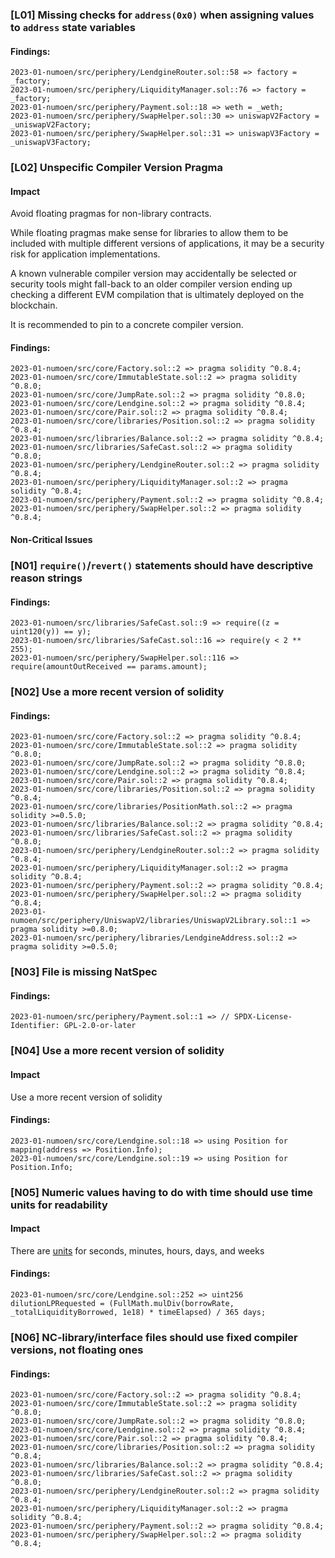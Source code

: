 



### [L01] Missing checks for `address(0x0)` when assigning values to `address` state variables



#### Findings:
```
2023-01-numoen/src/periphery/LendgineRouter.sol::58 => factory = _factory;
2023-01-numoen/src/periphery/LiquidityManager.sol::76 => factory = _factory;
2023-01-numoen/src/periphery/Payment.sol::18 => weth = _weth;
2023-01-numoen/src/periphery/SwapHelper.sol::30 => uniswapV2Factory = _uniswapV2Factory;
2023-01-numoen/src/periphery/SwapHelper.sol::31 => uniswapV3Factory = _uniswapV3Factory;
```




### [L02] Unspecific Compiler Version Pragma

#### Impact
Avoid floating pragmas for non-library contracts.

While floating pragmas make sense for libraries to allow them to be included with multiple different versions of applications, it may be a security risk for application implementations.

A known vulnerable compiler version may accidentally be selected or security tools might fall-back to an older compiler version ending up checking a different EVM compilation that is ultimately deployed on the blockchain.

It is recommended to pin to a concrete compiler version.
#### Findings:
```
2023-01-numoen/src/core/Factory.sol::2 => pragma solidity ^0.8.4;
2023-01-numoen/src/core/ImmutableState.sol::2 => pragma solidity ^0.8.0;
2023-01-numoen/src/core/JumpRate.sol::2 => pragma solidity ^0.8.0;
2023-01-numoen/src/core/Lendgine.sol::2 => pragma solidity ^0.8.4;
2023-01-numoen/src/core/Pair.sol::2 => pragma solidity ^0.8.4;
2023-01-numoen/src/core/libraries/Position.sol::2 => pragma solidity ^0.8.4;
2023-01-numoen/src/libraries/Balance.sol::2 => pragma solidity ^0.8.4;
2023-01-numoen/src/libraries/SafeCast.sol::2 => pragma solidity ^0.8.0;
2023-01-numoen/src/periphery/LendgineRouter.sol::2 => pragma solidity ^0.8.4;
2023-01-numoen/src/periphery/LiquidityManager.sol::2 => pragma solidity ^0.8.4;
2023-01-numoen/src/periphery/Payment.sol::2 => pragma solidity ^0.8.4;
2023-01-numoen/src/periphery/SwapHelper.sol::2 => pragma solidity ^0.8.4;
```

#### Non-Critical Issues



### [N01] `require()`/`revert()` statements should have descriptive reason strings



#### Findings:
```
2023-01-numoen/src/libraries/SafeCast.sol::9 => require((z = uint120(y)) == y);
2023-01-numoen/src/libraries/SafeCast.sol::16 => require(y < 2 ** 255);
2023-01-numoen/src/periphery/SwapHelper.sol::116 => require(amountOutReceived == params.amount);
```


### [N02] Use a more recent version of solidity



#### Findings:
```
2023-01-numoen/src/core/Factory.sol::2 => pragma solidity ^0.8.4;
2023-01-numoen/src/core/ImmutableState.sol::2 => pragma solidity ^0.8.0;
2023-01-numoen/src/core/JumpRate.sol::2 => pragma solidity ^0.8.0;
2023-01-numoen/src/core/Lendgine.sol::2 => pragma solidity ^0.8.4;
2023-01-numoen/src/core/Pair.sol::2 => pragma solidity ^0.8.4;
2023-01-numoen/src/core/libraries/Position.sol::2 => pragma solidity ^0.8.4;
2023-01-numoen/src/core/libraries/PositionMath.sol::2 => pragma solidity >=0.5.0;
2023-01-numoen/src/libraries/Balance.sol::2 => pragma solidity ^0.8.4;
2023-01-numoen/src/libraries/SafeCast.sol::2 => pragma solidity ^0.8.0;
2023-01-numoen/src/periphery/LendgineRouter.sol::2 => pragma solidity ^0.8.4;
2023-01-numoen/src/periphery/LiquidityManager.sol::2 => pragma solidity ^0.8.4;
2023-01-numoen/src/periphery/Payment.sol::2 => pragma solidity ^0.8.4;
2023-01-numoen/src/periphery/SwapHelper.sol::2 => pragma solidity ^0.8.4;
2023-01-numoen/src/periphery/UniswapV2/libraries/UniswapV2Library.sol::1 => pragma solidity >=0.8.0;
2023-01-numoen/src/periphery/libraries/LendgineAddress.sol::2 => pragma solidity >=0.5.0;
```



### [N03] File is missing NatSpec


#### Findings:
```
2023-01-numoen/src/periphery/Payment.sol::1 => // SPDX-License-Identifier: GPL-2.0-or-later
```



### [N04] Use a more recent version of solidity

#### Impact
Use a more recent version of solidity
#### Findings:
```
2023-01-numoen/src/core/Lendgine.sol::18 => using Position for mapping(address => Position.Info);
2023-01-numoen/src/core/Lendgine.sol::19 => using Position for Position.Info;
```









### [N05] Numeric values having to do with time should use time units for readability

#### Impact
There are [units](https://docs.soliditylang.org/en/latest/units-and-global-variables.html#time-units) for seconds, minutes, hours, days, and weeks
#### Findings:
```
2023-01-numoen/src/core/Lendgine.sol::252 => uint256 dilutionLPRequested = (FullMath.mulDiv(borrowRate, _totalLiquidityBorrowed, 1e18) * timeElapsed) / 365 days;
```



### [N06] NC-library/interface files should use fixed compiler versions, not floating ones


#### Findings:
```
2023-01-numoen/src/core/Factory.sol::2 => pragma solidity ^0.8.4;
2023-01-numoen/src/core/ImmutableState.sol::2 => pragma solidity ^0.8.0;
2023-01-numoen/src/core/JumpRate.sol::2 => pragma solidity ^0.8.0;
2023-01-numoen/src/core/Lendgine.sol::2 => pragma solidity ^0.8.4;
2023-01-numoen/src/core/Pair.sol::2 => pragma solidity ^0.8.4;
2023-01-numoen/src/core/libraries/Position.sol::2 => pragma solidity ^0.8.4;
2023-01-numoen/src/libraries/Balance.sol::2 => pragma solidity ^0.8.4;
2023-01-numoen/src/libraries/SafeCast.sol::2 => pragma solidity ^0.8.0;
2023-01-numoen/src/periphery/LendgineRouter.sol::2 => pragma solidity ^0.8.4;
2023-01-numoen/src/periphery/LiquidityManager.sol::2 => pragma solidity ^0.8.4;
2023-01-numoen/src/periphery/Payment.sol::2 => pragma solidity ^0.8.4;
2023-01-numoen/src/periphery/SwapHelper.sol::2 => pragma solidity ^0.8.4;
```







